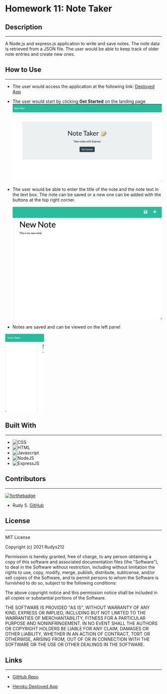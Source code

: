 # Homework 11: **Note Taker**

## **Description**  
-------------
A Node.js and express.js application to write and save notes. The note data is retrieved from a JSON file. The user would be able to keep track of older note entries and create new ones.

 ## **How to Use**
 ---------------
- The user would access the application at the following link: [Deployed App](https://ancient-reaches-66462.herokuapp.com/)
  
- The user would start by clicking **Get Started** on the landing page
  ![Screenshot of the landing page](./public/assets/images/landingPg.png)

- The user would be able to enter the title of the note and the note text in the text box. The note can be saved or a new one can be added with the buttons at the top right corner.
  
  ![Screenshot of the landing page](./public/assets/images/noteSec.png)
 
 - Notes are saved and can be viewed on the left panel 

 <img src="./public/assets/images/savedNotes.png" width="125" height="250" alt="screenshot of saved note section">


## **Built With**
---------------
- ![CSS](https://img.shields.io/badge/Built%20with-CSS-green)
- ![HTML](https://img.shields.io/badge/Built%20with-HTML-green)
- ![Javascript](https://img.shields.io/badge/Built%20with-Javascrpit-green)
- ![NodeJS](https://img.shields.io/badge/Built%20with-NodeJS-green)
- ![ExpressJS](https://img.shields.io/badge/Built%20with-ExpressJS-green)

## **Contributors**
--------------------
  [![forthebadge](https://forthebadge.com/images/badges/built-with-love.svg)](https://forthebadge.com)

- Rudy S. [GitHub](https://github.com/Rudys212)

## **License**
--------------------
MIT License

Copyright (c) 2021 Rudys212

Permission is hereby granted, free of charge, to any person obtaining a copy
of this software and associated documentation files (the "Software"), to deal
in the Software without restriction, including without limitation the rights
to use, copy, modify, merge, publish, distribute, sublicense, and/or sell
copies of the Software, and to permit persons to whom the Software is
furnished to do so, subject to the following conditions:

The above copyright notice and this permission notice shall be included in all
copies or substantial portions of the Software.

THE SOFTWARE IS PROVIDED "AS IS", WITHOUT WARRANTY OF ANY KIND, EXPRESS OR
IMPLIED, INCLUDING BUT NOT LIMITED TO THE WARRANTIES OF MERCHANTABILITY,
FITNESS FOR A PARTICULAR PURPOSE AND NONINFRINGEMENT. IN NO EVENT SHALL THE
AUTHORS OR COPYRIGHT HOLDERS BE LIABLE FOR ANY CLAIM, DAMAGES OR OTHER
LIABILITY, WHETHER IN AN ACTION OF CONTRACT, TORT OR OTHERWISE, ARISING FROM,
OUT OF OR IN CONNECTION WITH THE SOFTWARE OR THE USE OR OTHER DEALINGS IN THE
SOFTWARE.

## **Links** 
---------------
- [GitHub Repo](https://github.com/Rudys212/Homework-11-Note-Taker)

- [Heroku Deployed App](https://ancient-reaches-66462.herokuapp.com/)